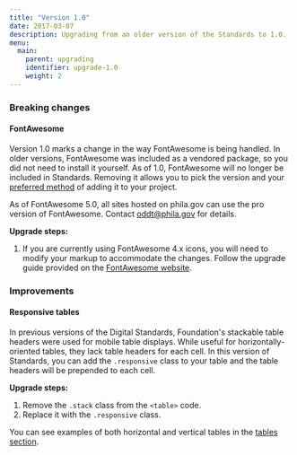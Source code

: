 ```yaml
---
title: "Version 1.0"
date: 2017-03-07
description: Upgrading from an older version of the Standards to 1.0.
menu:
  main:
    parent: upgrading
    identifier: upgrade-1.0
    weight: 2
---
```

### Breaking changes
#### FontAwesome
Version 1.0 marks a change in the way FontAwesome is being handled. In older versions, FontAwesome was included as a vendored package, so you did not need to install it yourself. As of 1.0, FontAwesome will no longer be included in Standards. Removing it allows you to pick the version and your [preferred method](https://fontawesome.com/how-to-use/on-the-web/setup/getting-started?using=web-fonts-with-css) of adding it to your project.

As of FontAwesome 5.0, all sites hosted on phila.gov can use the pro version of FontAwesome. Contact [oddt@phila.gov](mailto:oddt@phila.gov) for details.

**Upgrade steps:**

  1. If you are currently using FontAwesome 4.x icons, you will need to modify your markup to accommodate the changes. Follow the upgrade guide provided on the [FontAwesome website](https://fontawesome.com/how-to-use/on-the-web/setup/upgrading-from-version-4).

### Improvements
#### Responsive tables
In previous versions of the Digital Standards, Foundation's stackable table headers were used for mobile table displays. While useful for horizontally-oriented tables, they lack table headers for each cell. In this version of Standards, you can add the `.responsive` class to your table and the table headers will be prepended to each cell.

**Upgrade steps:**

1. Remove the `.stack` class from the `<table>` code.
2. Replace it with the `.responsive` class.

You can see examples of both horizontal and vertical tables in the [tables section](/guidelines/design-development/components/tables/).
